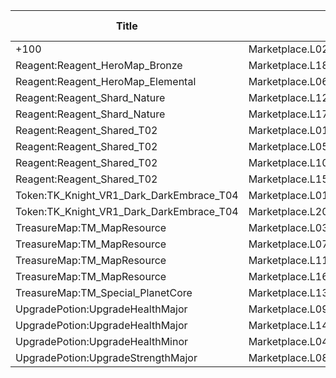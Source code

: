 | Title | Dev Name | Quantity | Currency | Currency Sub Type | Price |
| ----- | -------- | -------- | -------- | ----------------- | ----- |
| +100  | Marketplace.L02.Page03.XP.03 | 100000 | GameItem | Currency:Gold | 200 |
| Reagent:Reagent_HeroMap_Bronze | Marketplace.L18.Page03.Hero.09 | 1 | GameItem | Currency:Gold | 300000 |
| Reagent:Reagent_HeroMap_Elemental | Marketplace.L06.Page03.Token.17 | 6 | GameItem | Currency:Gold | 35000 |
| Reagent:Reagent_Shard_Nature | Marketplace.L12.Page03.Reagent.29 | 2 | MtxCurrency |  | 200 |
| Reagent:Reagent_Shard_Nature | Marketplace.L17.Page03.Shard.22 | 1 | MtxCurrency |  | 200 |
| Reagent:Reagent_Shared_T02 | Marketplace.L01.Page03.Free.15 | 10 | GameItem | Currency:Gold | 0 |
| Reagent:Reagent_Shared_T02 | Marketplace.L05.Page03.PowerSource.03 | 10 | GameItem | Currency:Gold | 2500 |
| Reagent:Reagent_Shared_T02 | Marketplace.L10.Page03.PowerSource.06 | 15 | GameItem | Currency:Gold | 2500 |
| Reagent:Reagent_Shared_T02 | Marketplace.L15.Page03.PowerSource.09 | 20 | GameItem | Currency:Gold | 2500 |
| Token:TK_Knight_VR1_Dark_DarkEmbrace_T04 | Marketplace.L01.Page3.VIP5.FreeBonus.79 | 2 | GameItem | Currency:Gold | 0 |
| Token:TK_Knight_VR1_Dark_DarkEmbrace_T04 | Marketplace.L20.Page03.Free.129 | 2 | GameItem | Currency:Gold | 0 |
| TreasureMap:TM_MapResource | Marketplace.L03.Page03.MapFragments.03 | 3 | GameItem | Currency:Gold | 20000 |
| TreasureMap:TM_MapResource | Marketplace.L07.Page03.MapFragments.08 | 5 | GameItem | Currency:Gold | 20000 |
| TreasureMap:TM_MapResource | Marketplace.L11.Page03.TreasureMap.03 | 7 | GameItem | Currency:Gold | 20000 |
| TreasureMap:TM_MapResource | Marketplace.L16.Page03.TreasureMap.06 | 10 | GameItem | Currency:Gold | 20000 |
| TreasureMap:TM_Special_PlanetCore | Marketplace.L13.Page03.MapsMisc.39 | 1 | MtxCurrency |  | 400 |
| UpgradePotion:UpgradeHealthMajor | Marketplace.L09.Page03.MajorElixir.09 | 4 | GameItem | Currency:Gold | 50000 |
| UpgradePotion:UpgradeHealthMajor | Marketplace.L14.Page03.ElixirAll.11 | 3 | GameItem | Currency:Gold | 50000 |
| UpgradePotion:UpgradeHealthMinor | Marketplace.L04.Page03.MinorElixir.09 | 4 | GameItem | Currency:Gold | 4000 |
| UpgradePotion:UpgradeStrengthMajor | Marketplace.L08.Page03.Free.32 | 3 | GameItem | Currency:Gold | 0 |
